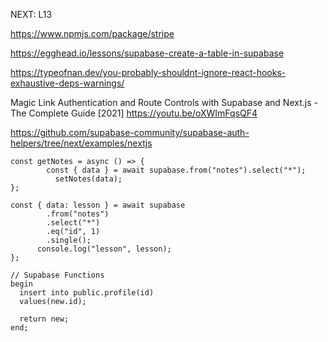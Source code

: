 NEXT: L13

https://www.npmjs.com/package/stripe

https://egghead.io/lessons/supabase-create-a-table-in-supabase

https://typeofnan.dev/you-probably-shouldnt-ignore-react-hooks-exhaustive-deps-warnings/

Magic Link Authentication and Route Controls with Supabase and Next.js - The Complete Guide [2021]
https://youtu.be/oXWImFqsQF4

https://github.com/supabase-community/supabase-auth-helpers/tree/next/examples/nextjs

```
const getNotes = async () => {
    	const { data } = await supabase.from("notes").select("*");
    	  setNotes(data);
};

const { data: lesson } = await supabase
        .from("notes")
        .select("*")
        .eq("id", 1)
        .single();
      console.log("lesson", lesson);
};

// Supabase Functions
begin
  insert into public.profile(id)
  values(new.id);

  return new;
end;
```
